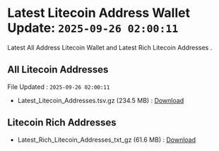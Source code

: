 # Latest Litecoin Address Wallet Update: `2025-09-26 02:00:11`

Latest All Address Litecoin Wallet and Latest Rich Litecoin Addresses .

## All Litecoin Addresses

File Updated : `2025-09-26 02:00:11`

- Latest_Litecoin_Addresses.tsv.gz (234.5 MB) : [Download](https://github.com/Pymmdrza/Rich-Address-Wallet/releases/tag/Litecoin)

## Litecoin Rich Addresses

- Latest_Rich_Litecoin_Addresses_txt_gz (61.6 MB) : [Download](https://github.com/Pymmdrza/Rich-Address-Wallet/releases/tag/Litecoin)
